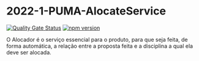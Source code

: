 # 2022-1-PUMA-AlocateService
[![Quality Gate Status](https://sonarcloud.io/api/project_badges/measure?project=fga-eps-mds_2022-1-PUMA-AlocateService&metric=alert_status)](https://sonarcloud.io/summary/new_code?id=fga-eps-mds_2022-1-PUMA-AlocateService) [![npm version](https://img.shields.io/badge/npm--express-v4.17.1-blue)](https://www.npmjs.com/package/express/v/4.17.1)

O Alocador é o serviço essencial para o produto, para que seja feita, de forma automática, a relação entre a proposta feita e a disciplina a qual ela deve ser alocada.

